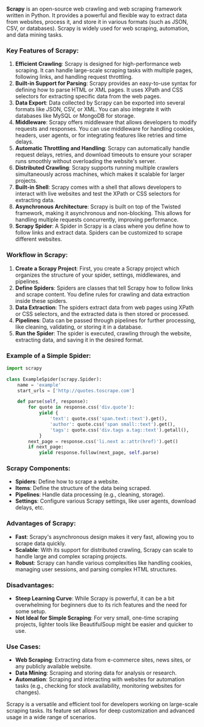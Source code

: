 **Scrapy** is an open-source web crawling and web scraping framework written in Python. It provides a powerful and flexible way to extract data from websites, process it, and store it in various formats (such as JSON, CSV, or databases). Scrapy is widely used for web scraping, automation, and data mining tasks.

### Key Features of Scrapy:
1. **Efficient Crawling**: Scrapy is designed for high-performance web scraping. It can handle large-scale scraping tasks with multiple pages, following links, and handling request throttling.
2. **Built-in Support for Parsing**: Scrapy provides an easy-to-use syntax for defining how to parse HTML or XML pages. It uses XPath and CSS selectors for extracting specific data from the web pages.
3. **Data Export**: Data collected by Scrapy can be exported into several formats like JSON, CSV, or XML. You can also integrate it with databases like MySQL or MongoDB for storage.
4. **Middleware**: Scrapy offers middleware that allows developers to modify requests and responses. You can use middleware for handling cookies, headers, user agents, or for integrating features like retries and time delays.
5. **Automatic Throttling and Handling**: Scrapy can automatically handle request delays, retries, and download timeouts to ensure your scraper runs smoothly without overloading the website's server.
6. **Distributed Crawling**: Scrapy supports running multiple crawlers simultaneously across machines, which makes it scalable for larger projects.
7. **Built-in Shell**: Scrapy comes with a shell that allows developers to interact with live websites and test the XPath or CSS selectors for extracting data.
8. **Asynchronous Architecture**: Scrapy is built on top of the Twisted framework, making it asynchronous and non-blocking. This allows for handling multiple requests concurrently, improving performance.
9. **Scrapy Spider**: A Spider in Scrapy is a class where you define how to follow links and extract data. Spiders can be customized to scrape different websites.
   
### Workflow in Scrapy:
1. **Create a Scrapy Project**: First, you create a Scrapy project which organizes the structure of your spider, settings, middlewares, and pipelines.
2. **Define Spiders**: Spiders are classes that tell Scrapy how to follow links and scrape content. You define rules for crawling and data extraction inside these spiders.
3. **Data Extraction**: The spiders extract data from web pages using XPath or CSS selectors, and the extracted data is then stored or processed.
4. **Pipelines**: Data can be passed through pipelines for further processing, like cleaning, validating, or storing it in a database.
5. **Run the Spider**: The spider is executed, crawling through the website, extracting data, and saving it in the desired format.

### Example of a Simple Spider:
```python
import scrapy

class ExampleSpider(scrapy.Spider):
    name = 'example'
    start_urls = ['http://quotes.toscrape.com']

    def parse(self, response):
        for quote in response.css('div.quote'):
            yield {
                'text': quote.css('span.text::text').get(),
                'author': quote.css('span small::text').get(),
                'tags': quote.css('div.tags a.tag::text').getall(),
            }
        next_page = response.css('li.next a::attr(href)').get()
        if next_page:
            yield response.follow(next_page, self.parse)
```

### Scrapy Components:
- **Spiders**: Define how to scrape a website.
- **Items**: Define the structure of the data being scraped.
- **Pipelines**: Handle data processing (e.g., cleaning, storage).
- **Settings**: Configure various Scrapy settings, like user agents, download delays, etc.

### Advantages of Scrapy:
- **Fast**: Scrapy's asynchronous design makes it very fast, allowing you to scrape data quickly.
- **Scalable**: With its support for distributed crawling, Scrapy can scale to handle large and complex scraping projects.
- **Robust**: Scrapy can handle various complexities like handling cookies, managing user sessions, and parsing complex HTML structures.

### Disadvantages:
- **Steep Learning Curve**: While Scrapy is powerful, it can be a bit overwhelming for beginners due to its rich features and the need for some setup.
- **Not Ideal for Simple Scraping**: For very small, one-time scraping projects, lighter tools like BeautifulSoup might be easier and quicker to use.

### Use Cases:
- **Web Scraping**: Extracting data from e-commerce sites, news sites, or any publicly available website.
- **Data Mining**: Scraping and storing data for analysis or research.
- **Automation**: Scraping and interacting with websites for automation tasks (e.g., checking for stock availability, monitoring websites for changes).

Scrapy is a versatile and efficient tool for developers working on large-scale scraping tasks. Its feature set allows for deep customization and advanced usage in a wide range of scenarios.

